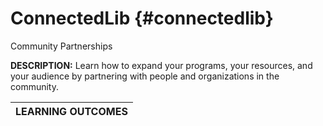 # ConnectedLib {#connectedlib}

Community Partnerships

**DESCRIPTION:** Learn how to expand your programs, your resources, and your audience by partnering with people and organizations in the community.

| **LEARNING OUTCOMES** |
| --- |